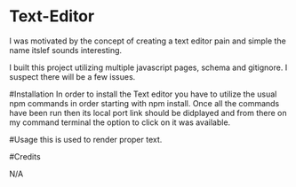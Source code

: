 # Text-Editor

I was motivated by the concept of creating a text editor pain and simple the name itslef sounds interesting.

I built this project utilizing multiple javascript pages, schema and gitignore. I suspect there will be a few issues.

#Installation In order to install the Text editor you have to utilize the usual npm commands in order starting with npm install. Once all the commands have been run then its local port link should be didplayed and from there on my command terminal the option to click on it was available.

#Usage this is used to render proper text.

#Credits

N/A